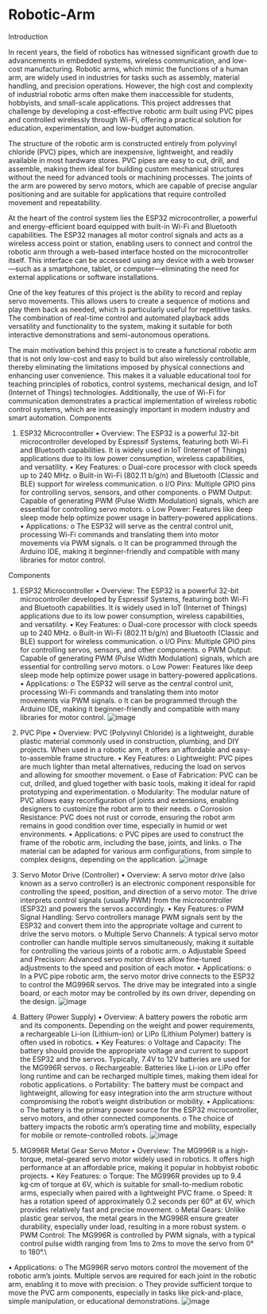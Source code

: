 # Robotic-Arm
Introduction

In recent years, the field of robotics has witnessed significant growth due to advancements in embedded systems, wireless communication, and low-cost manufacturing. Robotic arms, which mimic the functions of a human arm, are widely used in industries for tasks such as assembly, material handling, and precision operations. However, the high cost and complexity of industrial robotic arms often make them inaccessible for students, hobbyists, and small-scale applications. This project addresses that challenge by developing a cost-effective robotic arm built using PVC pipes and controlled wirelessly through Wi-Fi, offering a practical solution for education, experimentation, and low-budget automation.

The structure of the robotic arm is constructed entirely from polyvinyl chloride (PVC) pipes, which are inexpensive, lightweight, and readily available in most hardware stores. PVC pipes are easy to cut, drill, and assemble, making them ideal for building custom mechanical structures without the need for advanced tools or machining processes. The joints of the arm are powered by servo motors, which are capable of precise angular positioning and are suitable for applications that require controlled movement and repeatability.

At the heart of the control system lies the ESP32 microcontroller, a powerful and energy-efficient board equipped with built-in Wi-Fi and Bluetooth capabilities. The ESP32 manages all motor control signals and acts as a wireless access point or station, enabling users to connect and control the robotic arm through a web-based interface hosted on the microcontroller itself. This interface can be accessed using any device with a web browser—such as a smartphone, tablet, or computer—eliminating the need for external applications or software installations.

One of the key features of this project is the ability to record and replay servo movements. This allows users to create a sequence of motions and play them back as needed, which is particularly useful for repetitive tasks. The combination of real-time control and automated playback adds versatility and functionality to the system, making it suitable for both interactive demonstrations and semi-autonomous operations.

The main motivation behind this project is to create a functional robotic arm that is not only low-cost and easy to build but also wirelessly controllable, thereby eliminating the limitations imposed by physical connections and enhancing user convenience. This makes it a valuable educational tool for teaching principles of robotics, control systems, mechanical design, and IoT (Internet of Things) technologies. Additionally, the use of Wi-Fi for communication demonstrates a practical implementation of wireless robotic control systems, which are increasingly important in modern industry and smart automation.
Components

1. ESP32 Microcontroller
•	Overview:
The ESP32 is a powerful 32-bit microcontroller developed by Espressif Systems, featuring both Wi-Fi and Bluetooth capabilities. It is widely used in IoT (Internet of Things) applications due to its low power consumption, wireless capabilities, and versatility.
•	Key Features:
o	Dual-core processor with clock speeds up to 240 MHz.
o	Built-in Wi-Fi (802.11 b/g/n) and Bluetooth (Classic and BLE) support for wireless communication.
o	I/O Pins: Multiple GPIO pins for controlling servos, sensors, and other components.
o	PWM Output: Capable of generating PWM (Pulse Width Modulation) signals, which are essential for controlling servo motors.
o	Low Power: Features like deep sleep mode help optimize power usage in battery-powered applications.
•	Applications:
o	The ESP32 will serve as the central control unit, processing Wi-Fi commands and translating them into motor movements via PWM signals.
o	It can be programmed through the Arduino IDE, making it beginner-friendly and compatible with many libraries for motor control.

Components

1. ESP32 Microcontroller
•	Overview:
The ESP32 is a powerful 32-bit microcontroller developed by Espressif Systems, featuring both Wi-Fi and Bluetooth capabilities. It is widely used in IoT (Internet of Things) applications due to its low power consumption, wireless capabilities, and versatility.
•	Key Features:
o	Dual-core processor with clock speeds up to 240 MHz.
o	Built-in Wi-Fi (802.11 b/g/n) and Bluetooth (Classic and BLE) support for wireless communication.
o	I/O Pins: Multiple GPIO pins for controlling servos, sensors, and other components.
o	PWM Output: Capable of generating PWM (Pulse Width Modulation) signals, which are essential for controlling servo motors.
o	Low Power: Features like deep sleep mode help optimize power usage in battery-powered applications.
•	Applications:
o	The ESP32 will serve as the central control unit, processing Wi-Fi commands and translating them into motor movements via PWM signals.
o	It can be programmed through the Arduino IDE, making it beginner-friendly and compatible with many libraries for motor control.
![image](https://github.com/user-attachments/assets/4bef061a-a020-4e36-b62a-e031f7b9f32d)

2. PVC Pipe
•	Overview:
PVC (Polyvinyl Chloride) is a lightweight, durable plastic material commonly used in construction, plumbing, and DIY projects. When used in a robotic arm, it offers an affordable and easy-to-assemble frame structure.
•	Key Features:
o	Lightweight: PVC pipes are much lighter than metal alternatives, reducing the load on servos and allowing for smoother movement.
o	Ease of Fabrication: PVC can be cut, drilled, and glued together with basic tools, making it ideal for rapid prototyping and experimentation.
o	Modularity: The modular nature of PVC allows easy reconfiguration of joints and extensions, enabling designers to customize the robot arm to their needs.
o	Corrosion Resistance: PVC does not rust or corrode, ensuring the robot arm remains in good condition over time, especially in humid or wet environments.
•	Applications:
o	PVC pipes are used to construct the frame of the robotic arm, including the base, joints, and links.
o	The material can be adapted for various arm configurations, from simple to complex designs, depending on the application.
![image](https://github.com/user-attachments/assets/f31fb47a-06e5-42dc-a217-b93706260ccd)

3. Servo Motor Drive (Controller)
•	Overview:
A servo motor drive (also known as a servo controller) is an electronic component responsible for controlling the speed, position, and direction of a servo motor. The drive interprets control signals (usually PWM) from the microcontroller (ESP32) and powers the servos accordingly.
•	Key Features:
o	PWM Signal Handling: Servo controllers manage PWM signals sent by the ESP32 and convert them into the appropriate voltage and current to drive the servo motors.
o	Multiple Servo Channels: A typical servo motor controller can handle multiple servos simultaneously, making it suitable for controlling the various joints of a robotic arm.
o	Adjustable Speed and Precision: Advanced servo motor drives allow fine-tuned adjustments to the speed and position of each motor.
•	Applications:
o	In a PVC pipe robotic arm, the servo motor drive connects to the ESP32 to control the MG996R servos. The drive may be integrated into a single board, or each motor may be controlled by its own driver, depending on the design.
![image](https://github.com/user-attachments/assets/22361b1a-57c3-4249-af53-c97937593c76)

4. Battery (Power Supply)
•	Overview:
A battery powers the robotic arm and its components. Depending on the weight and power requirements, a rechargeable Li-ion (Lithium-ion) or LiPo (Lithium Polymer) battery is often used in robotics.
•	Key Features:
o	Voltage and Capacity: The battery should provide the appropriate voltage and current to support the ESP32 and the servos. Typically, 7.4V to 12V batteries are used for the MG996R servos.
o	Rechargeable: Batteries like Li-ion or LiPo offer long runtime and can be recharged multiple times, making them ideal for robotic applications.
o	Portability: The battery must be compact and lightweight, allowing for easy integration into the arm structure without compromising the robot’s weight distribution or mobility.
•	Applications:
o	The battery is the primary power source for the ESP32 microcontroller, servo motors, and other connected components.
o	The choice of battery impacts the robotic arm’s operating time and mobility, especially for mobile or remote-controlled robots.
![image](https://github.com/user-attachments/assets/9b4b90db-fed9-48a6-b420-d33412fcc67d)

5. MG996R Metal Gear Servo Motor
•	Overview:
The MG996R is a high-torque, metal-geared servo motor widely used in robotics. It offers high performance at an affordable price, making it popular in hobbyist robotic projects.
•	Key Features:
o	Torque: The MG996R provides up to 9.4 kg·cm of torque at 6V, which is suitable for small-to-medium robotic arms, especially when paired with a lightweight PVC frame.
o	Speed: It has a rotation speed of approximately 0.2 seconds per 60° at 6V, which provides relatively fast and precise movement.
o	Metal Gears: Unlike plastic gear servos, the metal gears in the MG996R ensure greater durability, especially under load, resulting in a more robust system.
o	PWM Control: The MG996R is controlled by PWM signals, with a typical control pulse width ranging from 1ms to 2ms to move the servo from 0° to 180°.\

•	Applications:
o	The MG996R servo motors control the movement of the robotic arm’s joints. Multiple servos are required for each joint in the robotic arm, enabling it to move with precision.
o	They provide sufficient torque to move the PVC arm components, especially in tasks like pick-and-place, simple manipulation, or educational demonstrations.
![image](https://github.com/user-attachments/assets/a7ee2aee-9871-4d05-abe8-947216660fc1)
